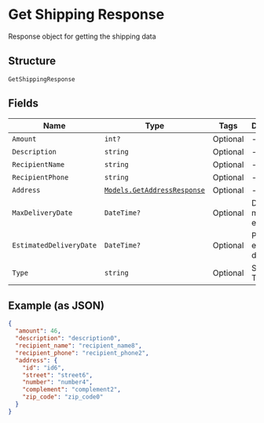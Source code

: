 
# Get Shipping Response

Response object for getting the shipping data

## Structure

`GetShippingResponse`

## Fields

| Name | Type | Tags | Description |
|  --- | --- | --- | --- |
| `Amount` | `int?` | Optional | - |
| `Description` | `string` | Optional | - |
| `RecipientName` | `string` | Optional | - |
| `RecipientPhone` | `string` | Optional | - |
| `Address` | [`Models.GetAddressResponse`](../../doc/models/get-address-response.md) | Optional | - |
| `MaxDeliveryDate` | `DateTime?` | Optional | Data máxima de entrega |
| `EstimatedDeliveryDate` | `DateTime?` | Optional | Prazo estimado de entrega |
| `Type` | `string` | Optional | Shipping Type |

## Example (as JSON)

```json
{
  "amount": 46,
  "description": "description0",
  "recipient_name": "recipient_name8",
  "recipient_phone": "recipient_phone2",
  "address": {
    "id": "id6",
    "street": "street6",
    "number": "number4",
    "complement": "complement2",
    "zip_code": "zip_code0"
  }
}
```

